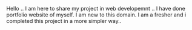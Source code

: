 Hello .. I am here to share my project in web developemnt .. I have done portfolio website of myself. I am new to this domain. I am a fresher and i completed this project in a more simpler way..
